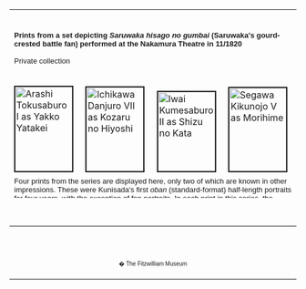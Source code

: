 <html>

<head>

<title>Info</title>
</head>



<div align="center">
  <center>
  <table border="0" width="100%" cellpadding="0" cellspacing="4" height="331">
    <tr>
      <td width="100%" height="35">
      </td>
    </tr>
    <tr>
      <td width="100%" height="30">
      <b><font size="2" face="Arial">Prints from a set depicting <i>Saruwaka hisago no gumbai</i> (Saruwaka's gourd-crested battle fan)
      performed at the Nakamura Theatre in 11/1820<br>
      <br>
      </font></b><font size="2" face="Arial">Private collection&nbsp;</font>
      </td>
    </tr>
    <tr>
      <td width="100%" height="30">
      </td>
    </tr>
    <tr>
      <td width="100%" height="30" valign="middle">
      <a href="KUN/kun572.htm"><img border="2" src="text571.jpg" alt="Arashi Tokusaburo I as Yakko Yatakei" width="100" height="148"></a>&nbsp;&nbsp;&nbsp;&nbsp;
      <a href="KUN/kun319.htm"><img border="2" src="Kunisada_Loan_319_small.jpg" alt="Ichikawa Danjuro VII as Kozaru no Hiyoshi" width="100" height="147"></a>&nbsp;&nbsp;&nbsp;&nbsp;
      <a href="KUN/kun173.htm"><img border="2" src="Kunisada_Loan_173_small.jpg" alt="Iwai Kumesaburo II as Shizu no Kata" width="100" height="139"></a>&nbsp;&nbsp;&nbsp;&nbsp;
      <a href="KUN/kun293.htm"><img border="2" src="Kunisada_Loan_293_small.jpg" alt="Segawa Kikunojo V as Morihime" width="100" height="146"></a>
      </td>
    </tr>
    <tr>
      <td width="100%" height="30">
      <font size="2" face="Arial">Four prints from the
      series are displayed here, only two of which are known in other
      impressions. These were Kunisada's first <i>oban</i>
      (standard-format) half-length portraits for four years, with the exception
      of fan portraits. In each print in this series, the subtlety of the
      printing in relation to the design is evident in the use of diluted black
      ink for the calligraphic strokes that define the kimono and sash as well
      as the actor's name and role, the artist's signature, the censor's seal
      and the publisher's mark. As an added refinement, the poem in the actor's
      own hand is printed in colour set off by the delicate pink ground. This
      was the first time that a poem by the featured actor had been included on
      commercially issued actor-portraits. Such poems became a standard feature
      of Kunisada's half-length actor portraits, and are found on 110 of the 200
      portraits issued between 1820 and 1840 (although they are never
      encountered on commercially issued full-figure actor prints).<br>
      <br>
      The Saruwaka in the
      title of the play is Saruwaka Kanzaburo, who was given official
      permission by the Shogun to open the <a href="textA.htm">Saruwaka Theatre </a>(later
      renamed Nakamura when the family name changed), the first Kabuki theatre
      in Edo. The title thereby associates this performance with the Nakamura
      theatre. The 'gourd-crest' in the title belonged to the great warlord
      Hideyoshi, an indication that the play was one of the <i>Taikoki mono</i>
      (plays about the <i>taiko</i>), telling the story of the sixteenth-century
      warlord Hideyoshi, but with changed names. The identity of such historical
      characters was disguised to avoid infringing the ban on their portrayal on
      stage or in prints.</font>
      </td>
    </tr>
    <tr>
      <td width="100%" height="30">
      </td>
    </tr>
  </table>
  </center>
</div>
<p>&nbsp;</p>
<div align="center">
  <center>
  <table border="0" cellpadding="0" width="100%" cellspacing="4">
    <tr>
      <td width="26%">
        <p align="center"><br>
        <br>
        <font FACE="Arial" size="1">� The Fitzwilliam Museum</font></p>
      </td>
    </tr>
  </table>
  </center>
</div>
</body>
</html>
